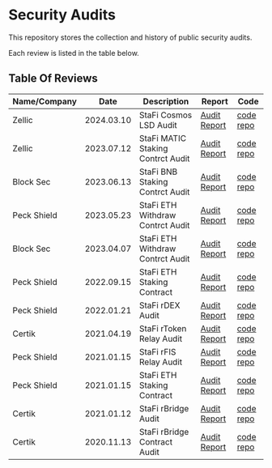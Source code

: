 # Security Audits

This repository stores the collection and history of public security audits.

Each review is listed in the table below.

## Table Of Reviews

| Name/Company | Date | Description | Report | Code |
| ------------ | ---- | ----------- | ------ | ----- |
| Zellic | 2024.03.10 | StaFi Cosmos LSD Audit | [Audit Report](/audits/202403_PeckShield_StaFi_CosmWasm) | [code repo](https://github.com/stafiprotocol/neutron-lsd-contracts) |
| Zellic | 2023.07.12 | StaFi MATIC Staking Contrct Audit | [Audit Report](/audits/202307_Zellic_StaFi-MATICStaking) | [code repo](https://github.com/stafiprotocol/rtoken-contracts/tree/main/contracts/rmatic) |
| Block Sec | 2023.06.13 | StaFi BNB Staking Contrct Audit | [Audit Report](/audits/202306_BlockSec_StaFi-BNBStaking) | [code repo](https://github.com/stafiprotocol/rtoken-contracts/tree/main/contracts/rbnb) |
| Peck Shield | 2023.05.23 | StaFi ETH Withdraw Contrct Audit | [Audit Report](/audits/202305_PeckShield_StaFi-ETHWithdraw) | [code repo](https://github.com/stafiprotocol/eth2-staking/tree/v3/contracts/withdraw) |
| Block Sec | 2023.04.07 | StaFi ETH Withdraw Contrct Audit | [Audit Report](/audits/202304_BlockSec_StaFi-ETHWithdraw) | [code repo](https://github.com/stafiprotocol/eth2-staking/tree/v3/contracts/withdraw) |
| Peck Shield | 2022.09.15 | StaFi ETH Staking Contract | [Audit Report](/audits/202201_PeckShield_StaFi-ETH2Staking) | [code repo](https://github.com/stafiprotocol/eth2-staking) |
| Peck Shield | 2022.01.21 | StaFi rDEX Audit | [Audit Report](/audits/202201_PeckShield_StaFi-rDEX) | [code repo](https://github.com/stafiprotocol/stafi-node/tree/rswap) |
| Certik | 2021.04.19 | StaFi rToken Relay Audit | [Audit Report](/audits/202104_Certik_StaFi-rTokenRelay) | [code repo](https://github.com/stafiprotocol/rtoken-relay) |
| Peck Shield | 2021.01.15 | StaFi rFIS Relay Audit | [Audit Report](/audits/202101_PeckShield_StaFi-rFIS) | [code repo](https://github.com/stafiprotocol/stafi-node/tree/rfis/node/pallets/rtoken) | 
| Peck Shield | 2021.01.15 | StaFi ETH Staking Contract | [Audit Report](/audits/202101_PeckShield_ETHStaking) | [code repo](https://github.com/stafiprotocol/eth2-staking) |
| Certik | 2021.01.12 | StaFi rBridge Audit | [Audit Report](/audits/202101_Certik_StaFi-rBridge) | [code repo](https://github.com/stafiprotocol/stafi-node) |
| Certik | 2020.11.13 | StaFi rBridge Contract Audit | [Audit Report](/audits/202011_Certik_StaFi-rBridge) | [code repo](https://github.com/stafiprotocol/bridge-solidity)|